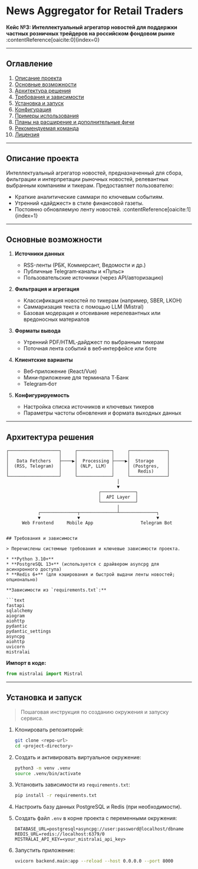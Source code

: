 # News Aggregator for Retail Traders

**Кейс №3: Интеллектуальный агрегатор новостей для поддержки частных розничных трейдеров на российском фондовом рынке** :contentReference[oaicite:0]{index=0}

---

## Оглавление

1. [Описание проекта](#описание-проекта)  
2. [Основные возможности](#основные-возможности)  
3. [Архитектура решения](#архитектура-решения)  
4. [Требования и зависимости](#требования-и-зависимости)  
5. [Установка и запуск](#установка-и-запуск)  
6. [Конфигурация](#конфигурация)  
7. [Примеры использования](#примеры-использования)  
8. [Планы на расширение и дополнительные фичи](#планы-на‑расширение-и‑дополнительные‑фичи)  
9. [Рекомендуемая команда](#рекомендуемая‑команда)  
10. [Лицензия](#лицензия)  

---

## Описание проекта

Интеллектуальный агрегатор новостей, предназначенный для сбора, фильтрации и интерпретации рыночных новостей, релевантных выбранным компаниям и тикерам. Предоставляет пользователю:

- Краткие аналитические саммари по ключевым событиям.  
- Утренний «дайджест» в стиле финансовой газеты.  
- Постоянно обновляемую ленту новостей. :contentReference[oaicite:1]{index=1}

---

## Основные возможности

1. **Источники данных**  
   - RSS-ленты (РБК, Коммерсант, Ведомости и др.)  
   - Публичные Telegram‑каналы и «Пульс»  
   - Пользовательские источники (через API/авторизацию)  

2. **Фильтрация и агрегация**  
   - Классификация новостей по тикерам (например, SBER, LKOH)  
   - Саммаризация текста с помощью LLM (Mistral)  
   - Базовая модерация и отсеивание нерелевантных или вредоносных материалов  

3. **Форматы вывода**  
   - Утренний PDF/HTML‑дайджест по выбранным тикерам  
   - Поточная лента событий в веб‑интерфейсе или боте  

4. **Клиентские варианты**  
   - Веб‑приложение (React/Vue)  
   - Мини‑приложение для терминала Т‑Банк  
   - Telegram‑бот  

5. **Конфигурируемость**  
   - Настройка списка источников и ключевых тикеров  
   - Параметры частоты обновления и формата выходных данных  

---

## Архитектура решения

```plaintext
┌───────────────────┐     ┌─────────────┐     ┌──────────────┐
│                   │     │             │     │              │
│   Data Fetchers   ├────▶│  Processing ├────▶│  Storage     │
│  (RSS, Telegram)  │     │ (NLP, LLM)  │     │ (Postgres,   │
│                   │     │             │     │   Redis)     │
└───────────────────┘     └─────────────┘     └──────────────┘
                                          │
                                          ▼
                                   ┌─────────────┐
                                   │  API Layer  │
                                   └─────────────┘
                                          │
            ┌──────────────┬──────────────┴──────────────┐
            ▼              ▼                             ▼ 
      Web Frontend     Mobile App                  Telegram Bot  


## Требования и зависимости

> Перечислены системные требования и ключевые зависимости проекта.

* **Python 3.10+**
* **PostgreSQL 13+** (используется с драйвером asyncpg для асинхронного доступа)
* **Redis 6+** (для кэширования и быстрой выдачи ленты новостей; опционально)

**Зависимости из `requirements.txt`:**

```text
fastapi
sqlalchemy
aiogram
aiohttp
pydantic
pydantic_settings
asyncpg
aiohttp
uvicorn
mistralai
```

**Импорт в коде:**

```python
from mistralai import Mistral
```

---

## Установка и запуск

> Пошаговая инструкция по созданию окружения и запуску сервиса.

1. Клонировать репозиторий:

   ```bash
   git clone <repo-url>
   cd <project-directory>
   ```
2. Создать и активировать виртуальное окружение:

   ```bash
   python3 -m venv .venv
   source .venv/bin/activate
   ```
3. Установить зависимости из `requirements.txt`:

   ```bash
   pip install -r requirements.txt
   ```
4. Настроить базу данных PostgreSQL и Redis (при необходимости).
5. Создать файл `.env` в корне проекта с переменными окружения:

   ```env
   DATABASE_URL=postgresql+asyncpg://user:password@localhost/dbname
   REDIS_URL=redis://localhost:6379/0
   MISTRALAI_API_KEY=<your_mistralai_api_key>
   ```
6. Запустить приложение:

   ```bash
   uvicorn backend.main:app --reload --host 0.0.0.0 --port 8000
   ```
